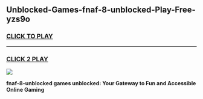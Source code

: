 
## Unblocked-Games-fnaf-8-unblocked-Play-Free-yzs9o
<h3>
<a href="https://premium76.site?title=fnaf-8-unblocked&ref=10A">CLICK TO PLAY</a></h3>
<hr>

<h3>
<a href="https://premium76.site?title=fnaf-8-unblocked&ref=10A">CLICK 2 PLAY</a>
  
</h3>

<a href="https://premium76.site?title=fnaf-8-unblocked&ref=10A"><img src="https://clearcache.store/games.png"></a>


**fnaf-8-unblocked games unblocked: Your Gateway to Fun and Accessible Online Gaming**
